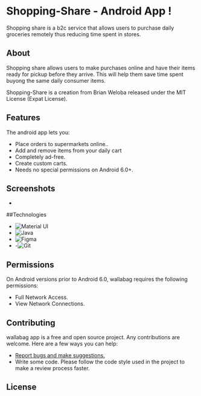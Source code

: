 # Shopping-Share - Android App !

Shopping share is a b2c service that allows users to purchase daily groceries remotely thus reducing time spent in stores.

## About

Shopping share allows users to make purchases online and have their items ready for pickup before they arrive. This will help them save time spent buyong the same daily consumer items.

Shopping-Share is a creation from Brian Weloba released under the MIT License (Expat License).

## Features

The android app lets you:
- Place orders to supermarkets online..
- Add and remove items from your daily cart
- Completely ad-free.
- Create custom carts.
- Needs no special permissions on Android 6.0+.

## Screenshots

*

##Technologies
- <img alt="Material UI" src="https://img.shields.io/badge/materialui-%230081CB.svg?style=for-the-badge&logo=material-ui&logoColor=white"/>
- <img alt="Java" src="https://img.shields.io/badge/java-%23ED8B00.svg?style=for-the-badge&logo=java&logoColor=white"/>
- <img alt="Figma" src="https://img.shields.io/badge/figma-%23F24E1E.svg?style=for-the-badge&logo=figma&logoColor=white"/>
- -<img alt="Git" src="https://img.shields.io/badge/git-%23F05033.svg?style=for-the-badge&logo=git&logoColor=white"/>

## Permissions

On Android versions prior to Android 6.0, wallabag requires the following permissions:
- Full Network Access.
- View Network Connections.

## Contributing

wallabag app is a free and open source project. Any contributions are welcome. Here are a few ways you can help:
 * [Report bugs and make suggestions.](https://github.com/Brian-Weloba/Shopping-Share/issues)
 * Write some code. Please follow the code style used in the project to make a review process faster.

## License
